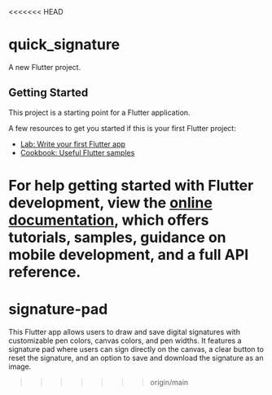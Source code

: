 <<<<<<< HEAD
# quick_signature

A new Flutter project.

## Getting Started

This project is a starting point for a Flutter application.

A few resources to get you started if this is your first Flutter project:

- [Lab: Write your first Flutter app](https://docs.flutter.dev/get-started/codelab)
- [Cookbook: Useful Flutter samples](https://docs.flutter.dev/cookbook)

For help getting started with Flutter development, view the
[online documentation](https://docs.flutter.dev/), which offers tutorials,
samples, guidance on mobile development, and a full API reference.
=======
# signature-pad
This Flutter app allows users to draw and save digital signatures with customizable pen colors, canvas colors, and pen widths. It features a signature pad where users can sign directly on the canvas, a clear button to reset the signature, and an option to save and download the signature as an image.
>>>>>>> origin/main
